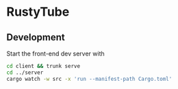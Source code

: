 # RustyTube

## Development

Start the front-end dev server with 

```bash
cd client && trunk serve
cd ../server
cargo watch -w src -x 'run --manifest-path Cargo.toml'
```